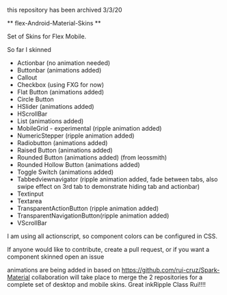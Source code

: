 this repository has been archived 3/3/20

** flex-Android-Material-Skins **

Set of Skins for Flex Mobile. 

So far I skinned

- Actionbar (no animation needed)
- Buttonbar (animations added)
- Callout
- Checkbox (using FXG for now) 
- Flat Button (animations added)
- Circle Button 
- HSlider (animations added)
- HScrollBar
- List (animations added)
- MobileGrid - experimental (ripple animation added)
- NumericStepper (ripple animation added)
- Radiobutton (animations added) 
- Raised Button (animations added)
- Rounded Button (animations added) (from leossmith)
- Rounded Hollow Button (animations added)
- Toggle Switch (animations added)
- Tabbedviewnavigator (ripple animation added, fade between tabs, also swipe effect on 3rd tab to demonstrate hiding tab and actionbar)
- Textinput 
- Textarea 
- TransparentActionButton (ripple animation added) 
- TransparentNavigationButton(ripple animation added) 
- VScrollBar

I am using all actionscript, so component colors can be configured in CSS. 

If anyone would like to contribute, create a pull request, or if you want a component skinned open an issue

animations are being added in based on https://github.com/rui-cruz/Spark-Material collaboration will take place 
to merge the 2 repositories for a complete set of desktop and mobile skins. Great inkRipple Class Rui!!!!
